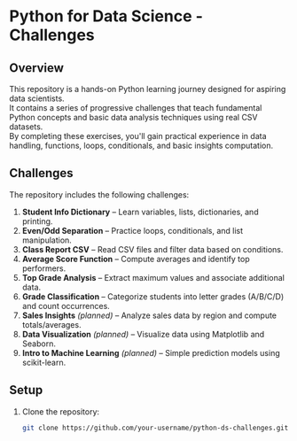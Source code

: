 # Python for Data Science - Challenges

## Overview
This repository is a hands-on Python learning journey designed for aspiring data scientists.  
It contains a series of progressive challenges that teach fundamental Python concepts and basic data analysis techniques using real CSV datasets.  
By completing these exercises, you'll gain practical experience in data handling, functions, loops, conditionals, and basic insights computation.

## Challenges
The repository includes the following challenges:

1. **Student Info Dictionary** – Learn variables, lists, dictionaries, and printing.
2. **Even/Odd Separation** – Practice loops, conditionals, and list manipulation.
3. **Class Report CSV** – Read CSV files and filter data based on conditions.
4. **Average Score Function** – Compute averages and identify top performers.
5. **Top Grade Analysis** – Extract maximum values and associate additional data.
6. **Grade Classification** – Categorize students into letter grades (A/B/C/D) and count occurrences.
7. **Sales Insights** *(planned)* – Analyze sales data by region and compute totals/averages.
8. **Data Visualization** *(planned)* – Visualize data using Matplotlib and Seaborn.
9. **Intro to Machine Learning** *(planned)* – Simple prediction models using scikit-learn.

## Setup
1. Clone the repository:
   ```bash
   git clone https://github.com/your-username/python-ds-challenges.git
